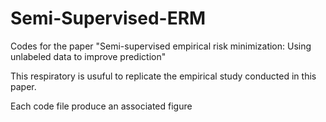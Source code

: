 # Semi-Supervised-ERM
Codes for the paper "Semi-supervised empirical risk minimization: Using unlabeled data to improve prediction" 

This respiratory is usuful to replicate the empirical study conducted in this paper.


Each code file produce an associated figure
